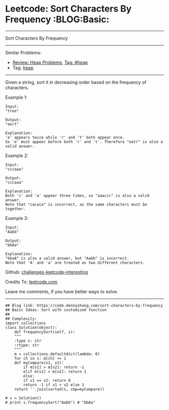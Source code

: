 
# Leetcode: Sort Characters By Frequency     :BLOG:Basic:

---

Sort Characters By Frequency  

---

Similar Problems:  

-   [Review: Heap Problems](https://code.dennyzhang.com/review-heap), [Tag: #heap](https://code.dennyzhang.com/tag/heap)
-   Tag: [heap](https://code.dennyzhang.com/tag/heap)

---

Given a string, sort it in decreasing order based on the frequency of characters.  

Example 1:  

    Input:
    "tree"
    
    Output:
    "eert"
    
    Explanation:
    'e' appears twice while 'r' and 't' both appear once.
    So 'e' must appear before both 'r' and 't'. Therefore "eetr" is also a valid answer.

Example 2:  

    Input:
    "cccaaa"
    
    Output:
    "cccaaa"
    
    Explanation:
    Both 'c' and 'a' appear three times, so "aaaccc" is also a valid answer.
    Note that "cacaca" is incorrect, as the same characters must be together.

Example 3:  

    Input:
    "Aabb"
    
    Output:
    "bbAa"
    
    Explanation:
    "bbaA" is also a valid answer, but "Aabb" is incorrect.
    Note that 'A' and 'a' are treated as two different characters.

Github: [challenges-leetcode-interesting](https://github.com/DennyZhang/challenges-leetcode-interesting/tree/master/problems/sort-characters-by-frequency)  

Credits To: [leetcode.com](https://leetcode.com/problems/sort-characters-by-frequency/description/)  

Leave me comments, if you have better ways to solve.  

---

    ## Blog link: https://code.dennyzhang.com/sort-characters-by-frequency
    ## Baisc Ideas: Sort with customized function
    ##
    ## Complexity:
    import collections
    class Solution(object):
        def frequencySort(self, s):
    	"""
    	:type s: str
    	:rtype: str
    	"""
    	m = collections.defaultdict(lambda: 0)
    	for ch in s: m[ch] += 1
    	def myCompare(v1, v2):
    	    if m[v1] > m[v2]: return -1
    	    elif m[v1] < m[v2]: return 1
    	    else:
    		if v1 == v2: return 0
    		return -1 if v1 < v2 else 1
    	return ''.join(sorted(s, cmp=myCompare))
    
    # s = Solution()
    # print s.frequencySort("Aabb") # "bbAa"


